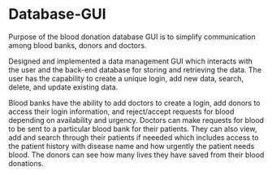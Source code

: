 # Database-GUI
Purpose of the blood donation database GUI is to simplify communication among blood banks, donors and doctors.

Designed and implemented a data management GUI which interacts with the user and the back-end database for storing and retrieving the data. The user has the capability to create a unique login, add new data, search, delete, and update existing data.

Blood banks have the ability to add doctors to create a login, add donors to access their login information, and reject/accept requests for blood depending on availability and urgency. Doctors can make requests for blood to be sent to a particular blood bank for their patients. They can also view, add and search through their patients if neeeded which includes access to the patient history with disease name and how urgently the patient needs blood. The donors can see how many lives they have saved from their blood donations.
